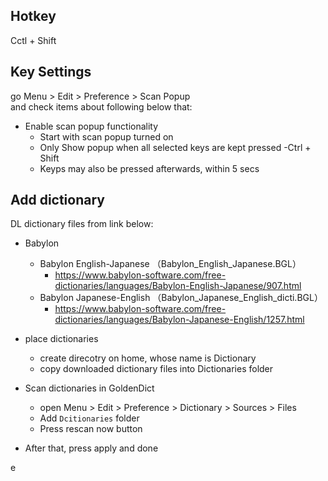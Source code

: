 ## Hotkey

Cctl + Shift

## Key Settings

go Menu > Edit > Preference > Scan Popup  
and check items about following below that:  

- Enable scan popup functionality
  - Start with scan popup turned on
  - Only Show popup when all selected keys are kept pressed
    -Ctrl + Shift
  - Keyps may also be pressed afterwards, within 5 secs

## Add dictionary

DL dictionary files from link below:

- Babylon
  - Babylon English-Japanese （Babylon_English_Japanese.BGL）
    - https://www.babylon-software.com/free-dictionaries/languages/Babylon-English-Japanese/907.html
  - Babylon Japanese-English （Babylon_Japanese_English_dicti.BGL）
    - https://www.babylon-software.com/free-dictionaries/languages/Babylon-Japanese-English/1257.html


- place dictionaries
  - create direcotry on home, whose name is Dictionary  
  - copy downloaded dictionary files into Dictionaries folder  
- Scan dictionaries in GoldenDict  
  - open Menu > Edit > Preference > Dictionary > Sources > Files
  - Add `Dcitionaries` folder
  - Press rescan now button
- After that, press apply and done

e
